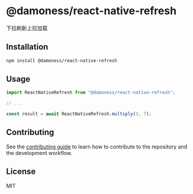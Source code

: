 # @damoness/react-native-refresh

下拉刷新上拉加载

## Installation

```sh
npm install @damoness/react-native-refresh
```

## Usage

```js
import ReactNativeRefresh from "@damoness/react-native-refresh";

// ...

const result = await ReactNativeRefresh.multiply(3, 7);
```

## Contributing

See the [contributing guide](CONTRIBUTING.md) to learn how to contribute to the repository and the development workflow.

## License

MIT
